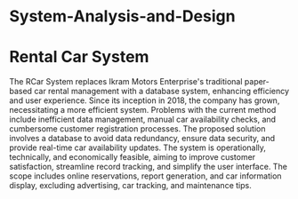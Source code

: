 # System-Analysis-and-Design
# Rental Car System
The RCar System replaces Ikram Motors Enterprise's traditional paper-based car rental management with a database system, enhancing efficiency and user experience. Since its inception in 2018, the company has grown, necessitating a more efficient system. Problems with the current method include inefficient data management, manual car availability checks, and cumbersome customer registration processes. The proposed solution involves a database to avoid data redundancy, ensure data security, and provide real-time car availability updates. The system is operationally, technically, and economically feasible, aiming to improve customer satisfaction, streamline record tracking, and simplify the user interface. The scope includes online reservations, report generation, and car information display, excluding advertising, car tracking, and maintenance tips.
